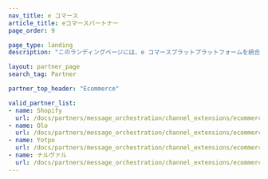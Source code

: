 ```yaml
---
nav_title: e コマース
article_title: eコマースパートナー
page_order: 9

page_type: landing
description: "このランディングページには、e コマースプラットプラットフォームを統合できる Braze パートナー (Alloys) が一覧表示されています。"

layout: partner_page
search_tag: Partner

partner_top_header: "Ecommerce"

valid_partner_list:
- name: Shopify
  url: /docs/partners/message_orchestration/channel_extensions/ecommerce/shopify/
- name: Olo
  url: /docs/partners/message_orchestration/channel_extensions/ecommerce/olo/
- name: Yotpo
  url: /docs/partners/message_orchestration/channel_extensions/ecommerce/yotpo/
- name: ナルヴァル
  url: /docs/partners/message_orchestration/channel_extensions/ecommerce/narvar/
---
```

